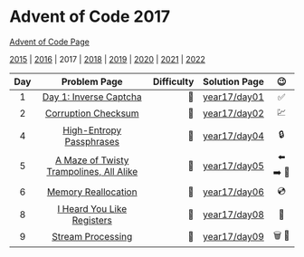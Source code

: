 # Advent of Code 2017

[Advent of Code Page](https://adventofcode.com/2017)

[2015](/year15) | [2016](/year16) | 2017 | [2018](/year18) | [2019](/year19) | [2020](/year20) | [2021](/year21) | [2022](/year22)

| Day |                         Problem Page                         | Difficulty |       Solution Page       |         :wink:          |
|:--:|:------------------------------------------------------------:| ---: |:-------------------------:|:-----------------------:|  
|  1  |         [Day 1: Inverse Captcha](https://adventofcode.com/2017/day/1)          | :star2: | [year17/day01](/year17/day01) |           :white_check_mark:           | 
|  2  |           [Corruption Checksum](https://adventofcode.com/2017/day/2)           | :star2: | [year17/day02](/year17/day02) |                :chart:                 | 
|  4  |           [High-Entropy Passphrases](https://adventofcode.com/2017/day/4)           | :star2: | [year17/day04](/year17/day04) |                :lock:                 | 
|  5  | [A Maze of Twisty Trampolines, All Alike](https://adventofcode.com/2017/day/5) | :star2: | [year17/day05](/year17/day05) | :arrow_left: :arrow_right: :stop_sign: | 
|  6  | [Memory Reallocation](https://adventofcode.com/2017/day/6) | :star2: | [year17/day06](/year17/day06) | :cd: | 
|  8  | [I Heard You Like Registers](https://adventofcode.com/2017/day/8) | :blue_heart: | [year17/day08](/year17/day08) | :floppy_disk: | 
|  9  | [Stream Processing](https://adventofcode.com/2017/day/9) | :blue_heart: | [year17/day09](/year17/day09) | :wastebasket: :ocean: | 


